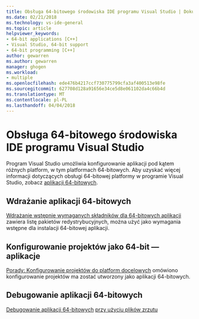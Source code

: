 ```yaml
---
title: Obsługa 64-bitowego środowiska IDE programu Visual Studio | Dokumentacja firmy Microsoft
ms.date: 02/21/2018
ms.technology: vs-ide-general
ms.topic: article
helpviewer_keywords:
- 64-bit applications [C++]
- Visual Studio, 64-bit support
- 64-bit programming [C++]
author: gewarren
ms.author: gewarren
manager: ghogen
ms.workload:
- multiple
ms.openlocfilehash: ede476b4217ccf730775799cfa3af400513e98fe
ms.sourcegitcommit: 627708d128a91656e34ce5d8e061102da4c66b4d
ms.translationtype: MT
ms.contentlocale: pl-PL
ms.lasthandoff: 04/04/2018
---
```

# <a name="visual-studio-ide-64-bit-support"></a>Obsługa 64-bitowego środowiska IDE programu Visual Studio

Program Visual Studio umożliwia konfigurowanie aplikacji pod kątem różnych platform, w tym platformach 64-bitowych. Aby uzyskać więcej informacji dotyczących obsługi 64-bitowej platformy w programie Visual Studio, zobacz [aplikacji 64-bitowych](/dotnet/framework/64-bit-apps).

## <a name="deploying-a-64-bit-application"></a>Wdrażanie aplikacji 64-bitowych

[Wdrażanie wstępnie wymaganych składników dla 64-bitowych aplikacji](../deployment/deploying-prerequisites-for-64-bit-applications.md) zawiera listę pakietów redystrybucyjnych, można użyć jako wymagania wstępne dla instalacji 64-bitowej aplikacji.

## <a name="configuring-projects-as-64-bit-applications"></a>Konfigurowanie projektów jako 64-bit — aplikacje

[Porady: Konfigurowanie projektów do platform docelowych](../ide/how-to-configure-projects-to-target-platforms.md) omówiono konfigurowanie projektów ma zostać utworzony jako aplikacji 64-bitowych.

## <a name="debugging-a-64-bit-application"></a>Debugowanie aplikacji 64-bitowych

[Debugowanie aplikacji 64-bitowych](../debugger/debug-64-bit-applications.md)
[przy użyciu plików zrzutu](../debugger/using-dump-files.md)